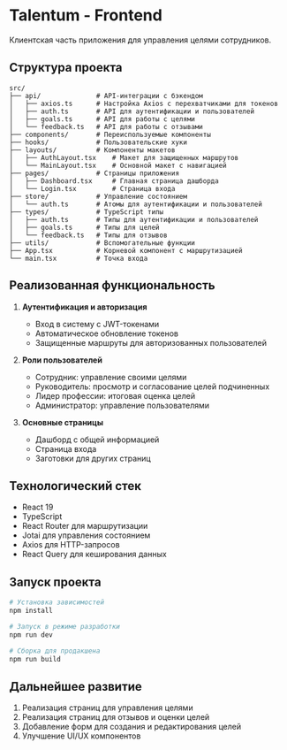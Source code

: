 # Talentum - Frontend

Клиентская часть приложения для управления целями сотрудников.

## Структура проекта

```
src/
├── api/              # API-интеграции с бэкендом
│   ├── axios.ts      # Настройка Axios с перехватчиками для токенов
│   ├── auth.ts       # API для аутентификации и пользователей
│   ├── goals.ts      # API для работы с целями
│   └── feedback.ts   # API для работы с отзывами
├── components/       # Переиспользуемые компоненты
├── hooks/            # Пользовательские хуки
├── layouts/          # Компоненты макетов
│   ├── AuthLayout.tsx    # Макет для защищенных маршрутов
│   └── MainLayout.tsx    # Основной макет с навигацией
├── pages/            # Страницы приложения
│   ├── Dashboard.tsx     # Главная страница дашборда
│   └── Login.tsx         # Страница входа
├── store/            # Управление состоянием
│   └── auth.ts       # Атомы для аутентификации и пользователей
├── types/            # TypeScript типы
│   ├── auth.ts       # Типы для аутентификации и пользователей
│   ├── goals.ts      # Типы для целей
│   └── feedback.ts   # Типы для отзывов
├── utils/            # Вспомогательные функции
├── App.tsx           # Корневой компонент с маршрутизацией
└── main.tsx          # Точка входа
```

## Реализованная функциональность

1. **Аутентификация и авторизация**
   - Вход в систему с JWT-токенами
   - Автоматическое обновление токенов
   - Защищенные маршруты для авторизованных пользователей

2. **Роли пользователей**
   - Сотрудник: управление своими целями
   - Руководитель: просмотр и согласование целей подчиненных
   - Лидер профессии: итоговая оценка целей
   - Администратор: управление пользователями

3. **Основные страницы**
   - Дашборд с общей информацией
   - Страница входа
   - Заготовки для других страниц

## Технологический стек

- React 19
- TypeScript
- React Router для маршрутизации
- Jotai для управления состоянием
- Axios для HTTP-запросов
- React Query для кеширования данных

## Запуск проекта

```bash
# Установка зависимостей
npm install

# Запуск в режиме разработки
npm run dev

# Сборка для продакшена
npm run build
```

## Дальнейшее развитие

1. Реализация страниц для управления целями
2. Реализация страниц для отзывов и оценки целей
3. Добавление форм для создания и редактирования целей
4. Улучшение UI/UX компонентов
